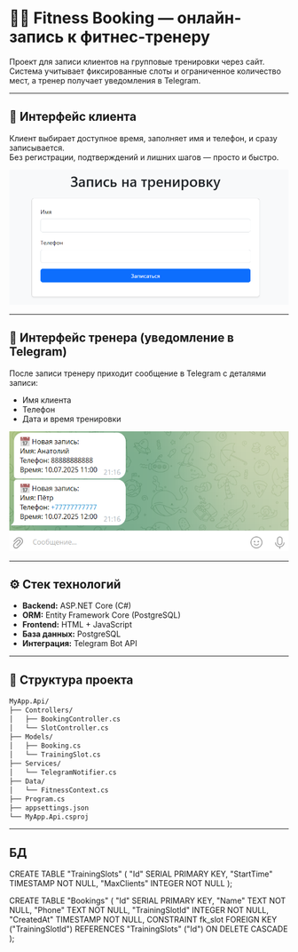 # 🏋️‍♂️ Fitness Booking — онлайн-запись к фитнес-тренеру

Проект для записи клиентов на групповые тренировки через сайт.  
Система учитывает фиксированные слоты и ограниченное количество мест, а тренер получает уведомления в Telegram.

---

## 📸 Интерфейс клиента

Клиент выбирает доступное время, заполняет имя и телефон, и сразу записывается.  
Без регистрации, подтверждений и лишних шагов — просто и быстро.

![Клиентский интерфейс](images/client-interface.png)

---

## 📸 Интерфейс тренера (уведомление в Telegram)

После записи тренеру приходит сообщение в Telegram с деталями записи:

- Имя клиента  
- Телефон  
- Дата и время тренировки  

![Telegram уведомление](images/trainer-telegram.png)

---

## ⚙️ Стек технологий

- **Backend:** ASP.NET Core (C#)
- **ORM:** Entity Framework Core (PostgreSQL)
- **Frontend:** HTML + JavaScript
- **База данных:** PostgreSQL
- **Интеграция:** Telegram Bot API

---

## 📁 Структура проекта

```plaintext
MyApp.Api/
├── Controllers/
│   ├── BookingController.cs
│   └── SlotController.cs
├── Models/
│   ├── Booking.cs
│   └── TrainingSlot.cs
├── Services/
│   └── TelegramNotifier.cs
├── Data/
│   └── FitnessContext.cs
├── Program.cs
├── appsettings.json
└── MyApp.Api.csproj
```
---

## БД 
CREATE TABLE "TrainingSlots" (
    "Id" SERIAL PRIMARY KEY,
    "StartTime" TIMESTAMP NOT NULL,
    "MaxClients" INTEGER NOT NULL
);

CREATE TABLE "Bookings" (
    "Id" SERIAL PRIMARY KEY,
    "Name" TEXT NOT NULL,
    "Phone" TEXT NOT NULL,
    "TrainingSlotId" INTEGER NOT NULL,
    "CreatedAt" TIMESTAMP NOT NULL,
    CONSTRAINT fk_slot FOREIGN KEY ("TrainingSlotId") REFERENCES "TrainingSlots" ("Id") ON DELETE CASCADE
);

